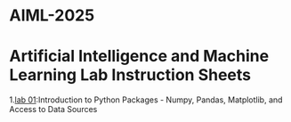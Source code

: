
# AIML-2025
# Artificial Intelligence and Machine Learning Lab Instruction Sheets
1.[lab 01](https://github.com/Charanvitha/AIML-2025/blob/main/Lab1.ipynb):Introduction to Python Packages - Numpy, Pandas, Matplotlib, and Access to Data Sources
